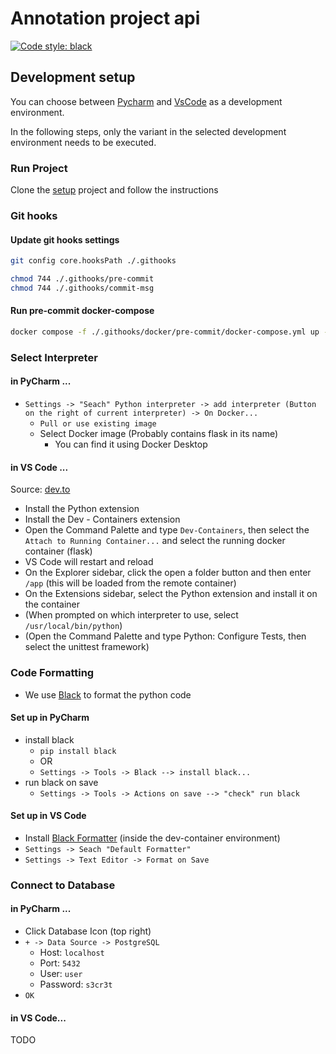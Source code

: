 # Annotation project api
[![Code style: black](https://img.shields.io/badge/code%20style-black-000000.svg)](https://github.com/psf/black)
## Development setup
You can choose between [Pycharm](https://www.jetbrains.com/de-de/pycharm/) and [VsCode](https://code.visualstudio.com/) as a development environment. 

In the following steps, only the variant in the selected development environment needs to be executed.
### Run Project

Clone the [setup](https://github.com/Databases-and-Informationsystems/setup) project and follow the instructions

### Git hooks
#### Update git hooks settings
```bash
git config core.hooksPath ./.githooks
```
```bash
chmod 744 ./.githooks/pre-commit
chmod 744 ./.githooks/commit-msg
```
#### Run pre-commit docker-compose
```bash
docker compose -f ./.githooks/docker/pre-commit/docker-compose.yml up -d
```

### Select Interpreter
#### in PyCharm ...
- `Settings -> "Seach" Python interpreter -> add interpreter (Button on the right of current interpreter) -> On Docker...`
   - `Pull or use existing image`
   - Select Docker image (Probably contains flask in its name)
      - You can find it using Docker Desktop
#### in VS Code ...
Source: [dev.to](https://dev.to/alvarocavalcanti/setting-up-a-python-remote-interpreter-using-docker-1i24)
- Install the Python extension
- Install the Dev - Containers extension
- Open the Command Palette and type `Dev-Containers`, then select the `Attach to Running Container...` and select the running docker container (flask)
- VS Code will restart and reload
- On the Explorer sidebar, click the open a folder button and then enter `/app` (this will be loaded from the remote container)
- On the Extensions sidebar, select the Python extension and install it on the container
- (When prompted on which interpreter to use, select `/usr/local/bin/python`)
- (Open the Command Palette and type Python: Configure Tests, then select the unittest framework)
### Code Formatting
- We use [Black](https://black.readthedocs.io/en/stable/index.html) to format the python code 
#### Set up in PyCharm
- install black
   - `pip install black` 
   - OR
   - `Settings -> Tools -> Black --> install black...`
- run black on save
   - `Settings -> Tools -> Actions on save --> "check" run black`
#### Set up in VS Code
- Install [Black Formatter](https://marketplace.visualstudio.com/items?itemName=ms-python.black-formatter) (inside the dev-container environment)
- `Settings -> Seach "Default Formatter"`
- `Settings -> Text Editor -> Format on Save`

### Connect to Database
#### in PyCharm ...
- Click Database Icon (top right)
- `+ -> Data Source -> PostgreSQL`
   - Host: `localhost`
   - Port: `5432`
   - User: `user`
   - Password: `s3cr3t`
- `OK`
#### in VS Code...
TODO
